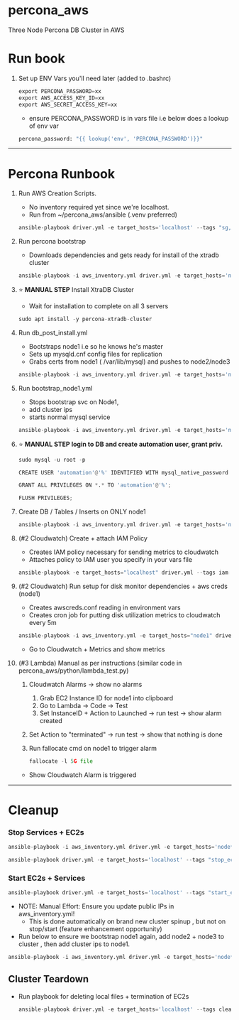 # percona_aws
Three Node Percona DB Cluster in AWS

# Run book

1. Set up ENV Vars you'll need later (added to .bashrc)
    
    ```python
    export PERCONA_PASSWORD=xx
    export AWS_ACCESS_KEY_ID=xx
    export AWS_SECRET_ACCESS_KEY=xx
    ```
    
    - ensure PERCONA_PASSWORD is in vars file i.e below does a lookup of env var
    
    ```python
    percona_password: "{{ lookup('env', 'PERCONA_PASSWORD')}}"
    ```
    

---

# Percona Runbook

1. Run AWS Creation Scripts. 
    - No inventory required yet since we're localhost.
    - Run from ~/percona_aws/ansible (.venv preferred)
    
    ```python
    ansible-playbook driver.yml -e target_hosts='localhost' --tags "sg,ec2,inventory"
    ```
    
2. Run percona bootstrap
    - Downloads dependencies and gets ready for install of the xtradb cluster
    
    ```python
    ansible-playbook -i aws_inventory.yml driver.yml -e target_hosts='node*' --tags bootstrap
    ```
    
3. ⭐ **MANUAL STEP** Install XtraDB Cluster
    - Wait for installation to complete on all 3 servers
    
    ```python
    sudo apt install -y percona-xtradb-cluster
    ```
    
4. Run db_post_install.yml
    - Bootstraps node1 i.e so he knows he's master
    - Sets up mysqld.cnf config files for replication
    - Grabs certs from node1 ( /var/lib/mysql) and pushes to node2/node3
    
    ```python
    ansible-playbook -i aws_inventory.yml driver.yml -e target_hosts='node*' --tags "post_install"
    ```
    
5. Run bootstrap_node1.yml
    - Stops bootstrap svc on Node1,
    - add cluster ips
    - starts normal mysql service
    
    ```python
    ansible-playbook -i aws_inventory.yml driver.yml -e target_hosts='node1' --tags "bootstrap_n1"
    ```
    
6. ⭐ **MANUAL STEP login to DB and create automation user, grant priv.**
    
    ```python
    sudo mysql -u root -p
    ```
    
    ```python
    CREATE USER 'automation'@'%' IDENTIFIED WITH mysql_native_password BY 'percona123';
    ```
    
    ```python
    GRANT ALL PRIVILEGES ON *.* TO 'automation'@'%';
    ```
    
    ```python
    FLUSH PRIVILEGES;
    ```
    
7. Create DB / Tables / Inserts on ONLY node1
    
    ```python
    ansible-playbook -i aws_inventory.yml driver.yml -e target_hosts='node1' --tags "mysql_creds,create_db,table_data"
    ```
    
8.  (#2 Cloudwatch) Create + attach IAM Policy
    - Creates IAM policy necessary for sending metrics to cloudwatch
    - Attaches policy to IAM user you specify in your vars file
    
    ```python
    ansible-playbook -e target_hosts="localhost" driver.yml --tags iam
    ```
    
9.  (#2 Cloudwatch) Run setup for disk monitor dependencies + aws creds (node1)
    - Creates awscreds.conf reading in environment vars
    - Creates cron job for putting disk utilization metrics to cloudwatch every 5m
    
    ```python
    ansible-playbook -i aws_inventory.yml -e target_hosts="node1" driver.yml --tags disk
    ```
    
    - Go to Cloudwatch + Metrics and show metrics
10. (#3 Lambda) Manual as per instructions (similar code in percona_aws/python/lambda_test.py)
    1. Cloudwatch Alarms → show no alarms
        1. Grab EC2 Instance ID for node1 into clipboard
        2. Go to Lambda → Code → Test
        3. Set InstanceID + Action to Launched → run test → show alarm created
    2. Set Action to "terminated" → run test → show that nothing is done
    3. Run fallocate cmd on node1 to trigger alarm
        
        ```python
        fallocate -l 5G file
        
        ```
        
    - Show Cloudwatch Alarm is triggered

---

# Cleanup

### Stop Services + EC2s

```python
ansible-playbook -i aws_inventory.yml driver.yml -e target_hosts='node*' --tags "stop_mysql"
```

```python
ansible-playbook driver.yml -e target_hosts='localhost' --tags "stop_ec2s"
```

### Start EC2s + Services

```python
ansible-playbook driver.yml -e target_hosts='localhost' --tags "start_ec2s"
```

- NOTE: Manual Effort: Ensure you update public IPs in aws_inventory.yml!
    - This is done automatically on brand new cluster spinup , but not on stop/start (feature enhancement opportunity)
- Run below to ensure we bootstrap node1 again, add node2 + node3 to cluster , then add cluster ips to node1.

```python
ansible-playbook -i aws_inventory.yml driver.yml -e target_hosts='node*' --tags "post_install,bootstrap_n1"
```

## Cluster Teardown

- Run playbook for deleting local files + termination of EC2s
    
    ```python
    ansible-playbook driver.yml -e target_hosts='localhost' --tags cleanup
    ```